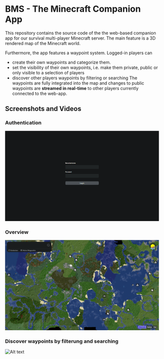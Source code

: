 # BMS - The Minecraft Companion App

This repository contains the source code of the the web-based companion app for our survival multi-player Minecraft server. The main feature is a 3D rendered map of the Minecraft world.

Furthermore, the app features a waypoint system. Logged-in players can

- create their own waypoints and categorize them.
- set the visibility of their own waypoints, i.e. make them private, public or only visible to a selection of players
- discover other players waypoints by filtering or searching
  The waypoints are fully integrated into the map and changes to public waypoints are **streamed in real-time** to other players currently connected to the web-app.

## Screenshots and Videos

### Authentication

![](assets/login.png)

### Overview

![](assets/overview.png)

### Discover waypoints by filterung and searching

![Alt text](assets/out.gif)
